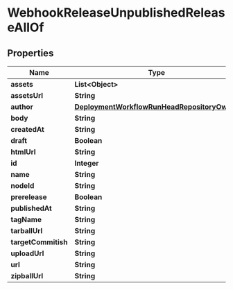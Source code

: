 

# WebhookReleaseUnpublishedReleaseAllOf


## Properties

| Name | Type | Description | Notes |
|------------ | ------------- | ------------- | -------------|
|**assets** | **List&lt;Object&gt;** |  |  [optional] |
|**assetsUrl** | **String** |  |  [optional] |
|**author** | [**DeploymentWorkflowRunHeadRepositoryOwner**](DeploymentWorkflowRunHeadRepositoryOwner.md) |  |  [optional] |
|**body** | **String** |  |  [optional] |
|**createdAt** | **String** |  |  [optional] |
|**draft** | **Boolean** |  |  [optional] |
|**htmlUrl** | **String** |  |  [optional] |
|**id** | **Integer** |  |  [optional] |
|**name** | **String** |  |  [optional] |
|**nodeId** | **String** |  |  [optional] |
|**prerelease** | **Boolean** |  |  [optional] |
|**publishedAt** | **String** |  |  |
|**tagName** | **String** |  |  [optional] |
|**tarballUrl** | **String** |  |  [optional] |
|**targetCommitish** | **String** |  |  [optional] |
|**uploadUrl** | **String** |  |  [optional] |
|**url** | **String** |  |  [optional] |
|**zipballUrl** | **String** |  |  [optional] |



